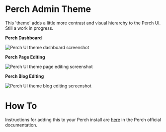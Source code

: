 # Perch Admin Theme

This 'theme' adds a little more contrast and visual hierarchy to the Perch UI. Still a work in progress.


**Perch Dashboard**

![Perch UI theme dashboard screenshot](https://i.imgur.com/TQxGusK.png)


**Perch Page Editing**

![Perch UI theme page editing screenshot](https://i.imgur.com/OkvXc6G.png)


**Perch Blog Editing**

![Perch UI theme blog editing screenshot](https://i.imgur.com/UWVGwKI.png)

# How To

Instructions for adding this to your Perch install are [here](https://docs.grabaperch.com/perch/control-panel/customizing/) in the Perch official documentation.

